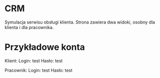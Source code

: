 # CRM
Symulacja serwisu obsługi klienta.
Strona zawiera dwa widoki, osobny dla klienta i dla pracownika.
# Przykładowe konta
Klient:
Login: test
Hasło: test

Pracownik:
Login: test
Hasło: test
